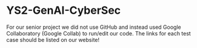 # YS2-GenAI-CyberSec
For our senior project we did not use GitHub and instead used Google Collaboratory (Google Collab) to run/edit our code.
The links for each test case should be listed on our website!
